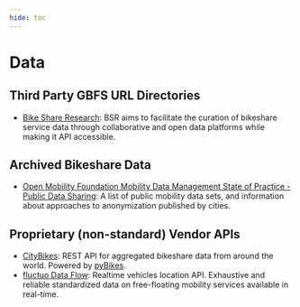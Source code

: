 ```yaml
---
hide: toc
---
```


# Data

## Third Party GBFS URL Directories

- [Bike Share Research](https://bikeshare-research.org/): BSR aims to facilitate the curation of bikeshare service data through collaborative and open data platforms while making it API accessible.

## Archived Bikeshare Data

- [Open Mobility Foundation Mobility Data Management State of Practice - Public Data Sharing](https://github.com/openmobilityfoundation/privacy-committee): A list of public mobility data sets, and information about approaches to anonymization published by cities.

## Proprietary (non-standard) Vendor APIs

- [CityBikes](http://api.citybik.es/v2/): REST API for aggregated bikeshare data from around the world. Powered by [pyBikes](https://github.com/eskerda/pybikes). 
- [fluctuo Data Flow](https://fluctuo.com/data-flow/): Realtime vehicles location API. Exhaustive and reliable standardized data on free-floating mobility services available in real-time. 